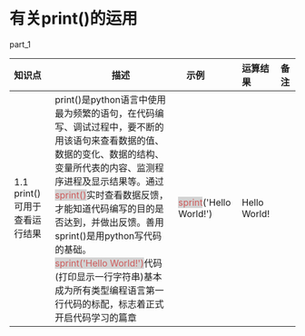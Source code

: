 # 有关print()的运用

part_1

|   知识点<img width=50/> |<img width=100/>描述      |<img width=10/>  示例  |  运算结果<img width=50/>  |  备注 <img width=20/> |
|:----------|:-------------|:--------|:---------|:---------|
| 1.1 print()可用于查看运行结果| print()是python语言中使用最为频繁的语句，在代码编写、调试过程中，要不断的用该语句来查看数据的值、数据的变化、数据的结构、变量所代表的内容、监测程序进程及显示结果等。通过<span style = "color:indianred;background-color:lightgray">sprint()</span>实时查看数据反馈，才能知道代码编写的目的是否达到，并做出反馈。善用sprint()是用python写代码的基础。<br><span style = "color:indianred;background-color:lightgray">sprint('Hello World!')</span>代码(打印显示一行字符串)基本成为所有类型编程语言第一行代码的标配，标志着正式开启代码学习的篇章 |<span style = "color:indianred;background-color:lightgray">sprint</span>('Hello World!')|Hello World!||
